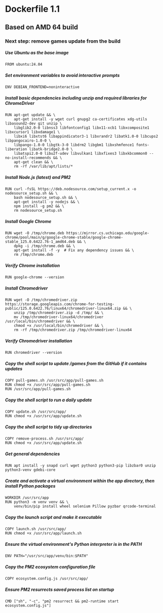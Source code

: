 # Dockerfile 1.1
## Based on AMD 64 build
### Next step: remove games update from the build



##### Use Ubuntu as the base image
```
FROM ubuntu:24.04
```

##### Set environment variables to avoid interactive prompts
```
ENV DEBIAN_FRONTEND=noninteractive
```

##### Install basic dependencies including unzip and required libraries for ChromeDriver
```
RUN apt-get update && \
    apt-get install -y wget curl gnupg2 ca-certificates xdg-utils libasound2-dev git unzip \
    libglib2.0-0 libnss3 libfontconfig1 libx11-xcb1 libxcomposite1 libxcursor1 libxdamage1 \
    libxi6 libxtst6 libappindicator3-1 libxrandr2 libatk1.0-0 libcups2 libpangocairo-1.0-0 \
    libpango-1.0-0 libgtk-3-0 libdrm2 libgbm1 libxshmfence1 fonts-liberation libatk-bridge2.0-0 \
    libatspi2.0-0 libu2f-udev libvulkan1 libxfixes3 libxkbcommon0 --no-install-recommends && \
    apt-get clean && \
    rm -rf /var/lib/apt/lists/*
```

##### Install Node.js (latest) and PM2
```
RUN curl -fsSL https://deb.nodesource.com/setup_current.x -o nodesource_setup.sh && \
    bash nodesource_setup.sh && \
    apt-get install -y nodejs && \
    npm install -g pm2 && \
    rm nodesource_setup.sh
```

##### Install Google Chrome
```
RUN wget -O /tmp/chrome.deb https://mirror.cs.uchicago.edu/google-chrome/pool/main/g/google-chrome-stable/google-chrome-stable_125.0.6422.76-1_amd64.deb && \
    dpkg -i /tmp/chrome.deb && \
    apt-get install -f -y  # Fix any dependency issues && \
    rm /tmp/chrome.deb
```

##### Verify Chrome installation
```
RUN google-chrome --version
```

##### Install Chromedriver
```
RUN wget -O /tmp/chromedriver.zip https://storage.googleapis.com/chrome-for-testing-public/125.0.6422.76/linux64/chromedriver-linux64.zip && \
    unzip /tmp/chromedriver.zip -d /tmp/ && \
    mv /tmp/chromedriver-linux64/chromedriver /usr/local/bin/chromedriver && \
    chmod +x /usr/local/bin/chromedriver && \
    rm -rf /tmp/chromedriver.zip /tmp/chromedriver-linux64
```

##### Verify Chromedriver installation
```
RUN chromedriver --version
```

##### Copy the shell script to update /games from the GitHub if it contains updates
```
COPY pull-games.sh /usr/src/app/pull-games.sh
RUN chmod +x /usr/src/app/pull-games.sh
RUN /usr/src/app/pull-games.sh
```

##### Copy the shell script to run a daily update
```
COPY update.sh /usr/src/app/
RUN chmod +x /usr/src/app/update.sh
```

##### Copy the shell script to tidy up directories
```
COPY remove-process.sh /usr/src/app/
RUN chmod +x /usr/src/app/update.sh
```

##### Get general dependencies 
```
RUN apt install -y snapd curl wget python3 python3-pip libzbar0 unzip python3-venv gdebi-core
```

##### Create and activate a virtual environment within the app directory, then install Python packages
```
WORKDIR /usr/src/app
RUN python3 -m venv venv && \
    venv/bin/pip install wheel selenium Pillow pyzbar qrcode-terminal
```

##### Copy the launch script and make it executable
```
COPY launch.sh /usr/src/app/
RUN chmod +x /usr/src/app/launch.sh
```

##### Ensure the virtual environment's Python interpreter is in the PATH
```
ENV PATH="/usr/src/app/venv/bin:$PATH"
```

##### Copy the PM2 ecosystem configuration file
```
COPY ecosystem.config.js /usr/src/app/
```

##### Ensure PM2 resurrects saved process list on startup
```
CMD ["sh", "-c", "pm2 resurrect && pm2-runtime start ecosystem.config.js"]
```
